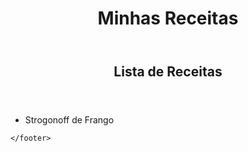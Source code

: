 <!DOCTYPE html>
<html>
<head>
    <meta charset="UTF-8">
    <meta http-equiv="X-UA-Compatible" content="IE=edge">
    <meta name="viewport" content="width=device-width, initial-scale=1.0">
    <title>RECEITAS</title>
</head>
<body>
    <header>
        <h1>Minhas Receitas</h1>
    </header>
    <section>
        <article>
            <header>
                <h2>Lista de Receitas</h2>
            </header>
            <ul>
                <li>Strogonoff de Frango</li>
            </ul>
        </article>
    </section>
    <footer>
        
    </footer>
</body>
</html>